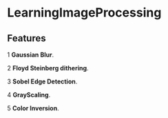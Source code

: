 # LearningImageProcessing

## Features

1 **Gaussian Blur**.

2 **Floyd Steinberg dithering**.

3 **Sobel Edge Detection**.

4 **GrayScaling**.

5 **Color Inversion**.

